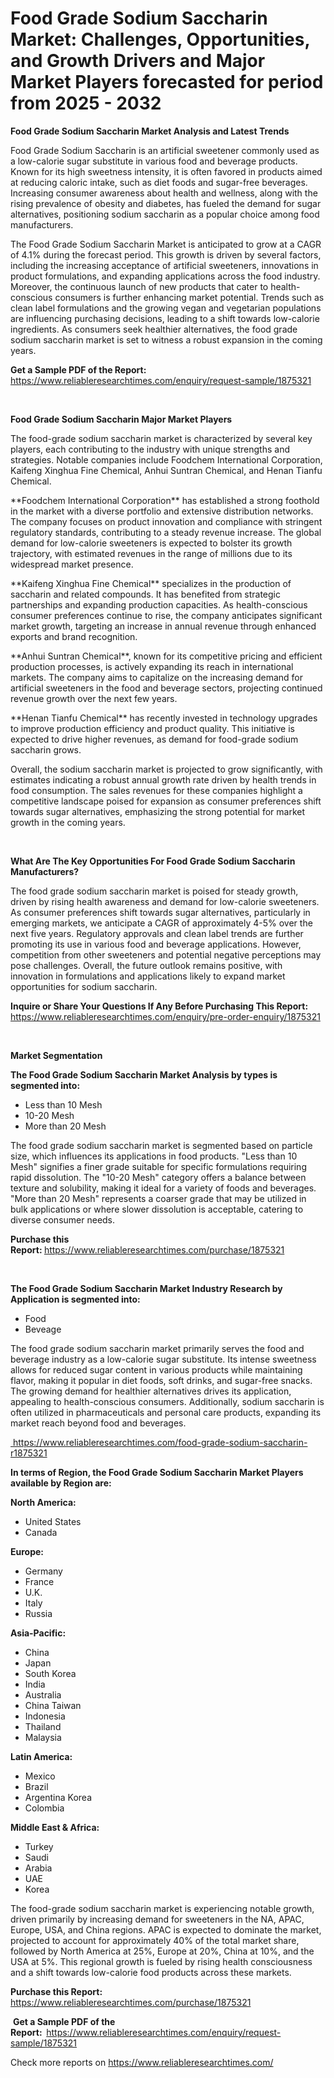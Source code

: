 <p><h1>Food Grade Sodium Saccharin Market: Challenges, Opportunities, and Growth Drivers and Major Market Players forecasted for period from 2025 - 2032</h1></p><p><strong>Food Grade Sodium Saccharin Market Analysis and Latest Trends</strong></p>
<p><p>Food Grade Sodium Saccharin is an artificial sweetener commonly used as a low-calorie sugar substitute in various food and beverage products. Known for its high sweetness intensity, it is often favored in products aimed at reducing caloric intake, such as diet foods and sugar-free beverages. Increasing consumer awareness about health and wellness, along with the rising prevalence of obesity and diabetes, has fueled the demand for sugar alternatives, positioning sodium saccharin as a popular choice among food manufacturers.</p><p>The Food Grade Sodium Saccharin Market is anticipated to grow at a CAGR of 4.1% during the forecast period. This growth is driven by several factors, including the increasing acceptance of artificial sweeteners, innovations in product formulations, and expanding applications across the food industry. Moreover, the continuous launch of new products that cater to health-conscious consumers is further enhancing market potential. Trends such as clean label formulations and the growing vegan and vegetarian populations are influencing purchasing decisions, leading to a shift towards low-calorie ingredients. As consumers seek healthier alternatives, the food grade sodium saccharin market is set to witness a robust expansion in the coming years.</p></p>
<p><strong>Get a Sample PDF of the Report:&nbsp;</strong> <a href="https://www.reliableresearchtimes.com/enquiry/request-sample/1875321?utm_campaign=2222&utm_medium=2&utm_source=Github&utm_content=ia&utm_term=03042025&utm_id=food-grade-sodium-saccharin">https://www.reliableresearchtimes.com/enquiry/request-sample/1875321</a></p>
<p>&nbsp;</p>
<p><strong>Food Grade Sodium Saccharin Major Market Players</strong></p>
<p><p>The food-grade sodium saccharin market is characterized by several key players, each contributing to the industry with unique strengths and strategies. Notable companies include Foodchem International Corporation, Kaifeng Xinghua Fine Chemical, Anhui Suntran Chemical, and Henan Tianfu Chemical. </p><p>**Foodchem International Corporation** has established a strong foothold in the market with a diverse portfolio and extensive distribution networks. The company focuses on product innovation and compliance with stringent regulatory standards, contributing to a steady revenue increase. The global demand for low-calorie sweeteners is expected to bolster its growth trajectory, with estimated revenues in the range of millions due to its widespread market presence.</p><p>**Kaifeng Xinghua Fine Chemical** specializes in the production of saccharin and related compounds. It has benefited from strategic partnerships and expanding production capacities. As health-conscious consumer preferences continue to rise, the company anticipates significant market growth, targeting an increase in annual revenue through enhanced exports and brand recognition.</p><p>**Anhui Suntran Chemical**, known for its competitive pricing and efficient production processes, is actively expanding its reach in international markets. The company aims to capitalize on the increasing demand for artificial sweeteners in the food and beverage sectors, projecting continued revenue growth over the next few years.</p><p>**Henan Tianfu Chemical** has recently invested in technology upgrades to improve production efficiency and product quality. This initiative is expected to drive higher revenues, as demand for food-grade sodium saccharin grows. </p><p>Overall, the sodium saccharin market is projected to grow significantly, with estimates indicating a robust annual growth rate driven by health trends in food consumption. The sales revenues for these companies highlight a competitive landscape poised for expansion as consumer preferences shift towards sugar alternatives, emphasizing the strong potential for market growth in the coming years.</p></p>
<p>&nbsp;</p>
<p><strong>What Are The Key Opportunities For Food Grade Sodium Saccharin Manufacturers?</strong></p>
<p><p>The food grade sodium saccharin market is poised for steady growth, driven by rising health awareness and demand for low-calorie sweeteners. As consumer preferences shift towards sugar alternatives, particularly in emerging markets, we anticipate a CAGR of approximately 4-5% over the next five years. Regulatory approvals and clean label trends are further promoting its use in various food and beverage applications. However, competition from other sweeteners and potential negative perceptions may pose challenges. Overall, the future outlook remains positive, with innovation in formulations and applications likely to expand market opportunities for sodium saccharin.</p></p>
<p><strong>Inquire or Share Your Questions If Any Before Purchasing This Report:</strong> <a href="https://www.reliableresearchtimes.com/enquiry/pre-order-enquiry/1875321?utm_campaign=2222&utm_medium=2&utm_source=Github&utm_content=ia&utm_term=03042025&utm_id=food-grade-sodium-saccharin">https://www.reliableresearchtimes.com/enquiry/pre-order-enquiry/1875321</a></p>
<p>&nbsp;</p>
<p><strong>Market Segmentation</strong></p>
<p><strong>The Food Grade Sodium Saccharin Market Analysis by types is segmented into:</strong></p>
<p><ul><li>Less than 10 Mesh</li><li>10-20 Mesh</li><li>More than 20 Mesh</li></ul></p>
<p><p>The food grade sodium saccharin market is segmented based on particle size, which influences its applications in food products. "Less than 10 Mesh" signifies a finer grade suitable for specific formulations requiring rapid dissolution. The "10-20 Mesh" category offers a balance between texture and solubility, making it ideal for a variety of foods and beverages. "More than 20 Mesh" represents a coarser grade that may be utilized in bulk applications or where slower dissolution is acceptable, catering to diverse consumer needs.</p></p>
<p><strong>Purchase this Report:&nbsp;</strong><a href="https://www.reliableresearchtimes.com/purchase/1875321?utm_campaign=2222&utm_medium=2&utm_source=Github&utm_content=ia&utm_term=03042025&utm_id=food-grade-sodium-saccharin">https://www.reliableresearchtimes.com/purchase/1875321</a></p>
<p>&nbsp;</p>
<p><strong>The Food Grade Sodium Saccharin Market Industry Research by Application is segmented into:</strong></p>
<p><ul><li>Food</li><li>Beveage</li></ul></p>
<p><p>The food grade sodium saccharin market primarily serves the food and beverage industry as a low-calorie sugar substitute. Its intense sweetness allows for reduced sugar content in various products while maintaining flavor, making it popular in diet foods, soft drinks, and sugar-free snacks. The growing demand for healthier alternatives drives its application, appealing to health-conscious consumers. Additionally, sodium saccharin is often utilized in pharmaceuticals and personal care products, expanding its market reach beyond food and beverages.</p></p>
<p><a href="https://www.reliableresearchtimes.com/food-grade-sodium-saccharin-r1875321?utm_campaign=2222&utm_medium=2&utm_source=Github&utm_content=ia&utm_term=03042025&utm_id=food-grade-sodium-saccharin">&nbsp;https://www.reliableresearchtimes.com/food-grade-sodium-saccharin-r1875321</a></p>
<p><strong>In terms of Region, the Food Grade Sodium Saccharin Market Players available by Region are:</strong></p>
<p>
    <p> <strong> North America: </strong>
        <ul>
            <li>United States</li>
            <li>Canada</li>
        </ul>
        </p> 
    <p> <strong> Europe: </strong>
        <ul>
            <li>Germany</li>
            <li>France</li>
            <li>U.K.</li>
            <li>Italy</li>
            <li>Russia</li>
        </ul>
        </p> 
    <p> <strong> Asia-Pacific: </strong>
        <ul>
            <li>China</li>
            <li>Japan</li>
            <li>South Korea</li>
            <li>India</li>
            <li>Australia</li>
            <li>China Taiwan</li>
            <li>Indonesia</li>
            <li>Thailand</li>
            <li>Malaysia</li>
        </ul>
        </p> 
    <p> <strong> Latin America: </strong>
        <ul>
            <li>Mexico</li>
            <li>Brazil</li>
            <li>Argentina Korea</li>
            <li>Colombia</li>
        </ul>
        </p> 
    <p> <strong> Middle East & Africa: </strong>
        <ul>
            <li>Turkey</li>
            <li>Saudi</li>
            <li>Arabia</li>
            <li>UAE</li>
            <li>Korea</li>
        </ul>
    </p>
    </p>
<p><p>The food-grade sodium saccharin market is experiencing notable growth, driven primarily by increasing demand for sweeteners in the NA, APAC, Europe, USA, and China regions. APAC is expected to dominate the market, projected to account for approximately 40% of the total market share, followed by North America at 25%, Europe at 20%, China at 10%, and the USA at 5%. This regional growth is fueled by rising health consciousness and a shift towards low-calorie food products across these markets.</p></p>
<p><strong>Purchase this Report: </strong><a href="https://www.reliableresearchtimes.com/purchase/1875321?utm_campaign=2222&utm_medium=2&utm_source=Github&utm_content=ia&utm_term=03042025&utm_id=food-grade-sodium-saccharin">https://www.reliableresearchtimes.com/purchase/1875321</a></p>
<p>&nbsp;<strong>Get a Sample PDF of the Report:&nbsp;&nbsp;</strong><a href="https://www.reliableresearchtimes.com/enquiry/request-sample/1875321?utm_campaign=2222&utm_medium=2&utm_source=Github&utm_content=ia&utm_term=03042025&utm_id=food-grade-sodium-saccharin">https://www.reliableresearchtimes.com/enquiry/request-sample/1875321</a></p>
<p><strong></strong></p>
<p>Check more reports on <a href="https://www.reliableresearchtimes.com/?utm_campaign=2222&utm_medium=2&utm_source=Github&utm_content=ia&utm_term=03042025&utm_id=food-grade-sodium-saccharin">https://www.reliableresearchtimes.com/</a></p>